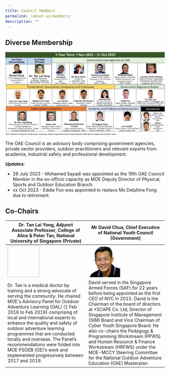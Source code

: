 ```yaml
---
title: Council Members
permalink: /about-us/members/
description: ""
---
```

## Diverse Membership
![](/images/oae%20council%20diverse%20membership1.jpg)

The OAE Council is an advisory body comprising government agencies, private sector providers, outdoor practitioners and relevant experts from academia, industrial safety and professional development.

***Updates***:
* 28 July 2023 - Mohamed Sayadi was appointed as the 19th&nbsp;OAE Council Member in the ex-officio capacity as MOE Deputy Director of Physical, Sports and Outdoor Education Branch.
* xx Oct 2023 - Eddie Foo was appointed to replace Ms Delphine Fong due to retirement.

## Co-Chairs

|Dr. Tan Lai Yong, Adjunct Associate Professor, College of Alice &amp; Peter Tan, National University of Singapore (Private) | Mr David Chua, Chief Executive of National Youth Council (Government) |
| -------- | -------- |
|<img style="width:100px; aspect-ratio:1.5/1.5">|![](/images/cedavid.png)|
|Dr. Tan is a medical doctor by training and a strong advocate of serving the community. He chaired MOE's Advisory Panel for Outdoor Adventure Learning (OAL) (1 Feb 2016 to Feb 2019) comprising of local and international experts to enhance the quality and safety of outdoor adventure learning programmes that are conducted locally and overseas. The Panel’s recommendations were folded into MOE PSOEB (OE)’s work and implemented progressively between 2017 and 2019.| David served in the Singapore Armed Forces (SAF) for 22 years before being appointed as the first CEO of NYC in 2015. David is the Chairman of the board of directors at *SCAPE Co. Ltd, Director of Singapore Institute of Management (SIM) Board and Vice Chairman of Cyber Youth Singapore Board. He also co-chairs the Pedagogy &amp; Programming Workstream (PPWS) and Human Resource &amp; Finance Workstream (HRFWS) under the MOE-MCCY Steering Committee for the National Outdoor Adventure Education (OAE) Masterplan.     |